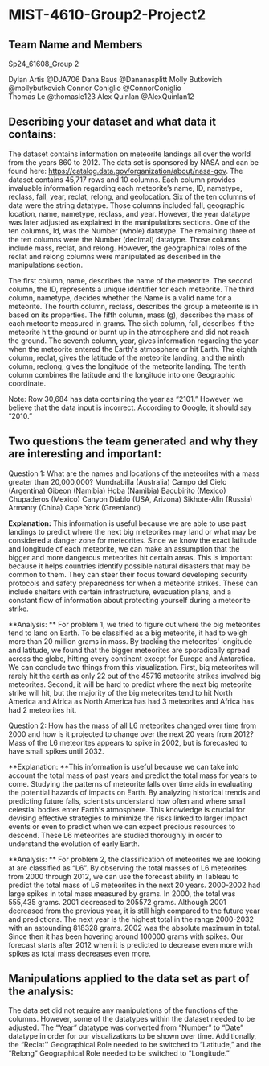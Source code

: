 # MIST-4610-Group2-Project2

## Team Name and Members
Sp24_61608_Group 2

Dylan Artis @DJA706
Dana Baus @Dananasplitt
Molly Butkovich @mollybutkovich
Connor Coniglio @ConnorConiglio   
Thomas Le @thomasle123
Alex Quinlan @AlexQuinlan12

## Describing your dataset and what data it contains: 
The dataset contains information on meteorite landings all over the world from the years 860 to 2012. The data set is sponsored by NASA and can be found here: https://catalog.data.gov/organization/about/nasa-gov.  The dataset contains 45,717 rows and 10 columns. Each column provides invaluable information regarding each meteorite’s name, ID,  nametype, reclass, fall, year, reclat, relong, and geolocation. Six of the ten columns of data were the string datatype. Those columns included fall, geographic location, name, nametype, reclass, and year. However, the year datatype was later adjusted as explained in the manipulations sections. One of the ten columns, Id,  was the Number (whole) datatype. The remaining three of the ten columns were the Number (decimal) datatype. Those columns include mass, reclat, and relong. However, the geographical roles of the reclat and relong columns were manipulated as described in the manipulations section. 

The first column, name, describes the name of the meteorite. The second column, the ID, represents a unique identifier for each meteorite. The third column, nametype, decides whether the Name is a valid name for a meteorite. The fourth column, reclass, describes the group a meteorite is in based on its properties. The fifth column, mass (g), describes the mass of each meteorite measured in grams. The sixth column, fall, describes if the meteorite hit the ground or burnt up in the atmosphere and did not reach the ground. The seventh column, year, gives information regarding the year when the meteorite entered the Earth's atmosphere or hit Earth. The eighth column, reclat, gives the latitude of the meteorite landing, and the ninth column, reclong, gives the longitude of the meteorite landing. The tenth column combines the latitude and the longitude into one Geographic coordinate. 

Note: Row 30,684 has data containing the year as “2101.” However, we believe that the data input is incorrect. According to Google, it should say “2010.” 

## Two questions the team generated and why they are interesting and important:

Question 1: What are the names and locations of the meteorites with a mass greater than 20,000,000? 
Mundrabilla (Australia)
Campo del Cielo (Argentina)
Gibeon	(Namibia)
Hoba (Namibia)
Bacubirito (Mexico)	
Chupaderos (Mexico)
Canyon Diablo (USA, Arizona)
Sikhote-Alin (Russia)
Armanty (China)	
Cape York (Greenland)

**Explanation:** This information is useful because we are able to use past landings to predict where the next big meteorites may land or what may be considered a danger zone for meteorites. Since we know the exact latitude and longitude of each meteorite, we can make an assumption that the bigger and more dangerous meteorites hit certain areas. This is important because it helps countries identify possible natural disasters that may be common to them. They can steer their focus toward developing security protocols and safety preparedness for when a meteorite strikes. These can include shelters with certain infrastructure, evacuation plans, and a constant flow of information about protecting yourself during a meteorite strike.

**Analysis: ** For problem 1, we tried to figure out where the big meteorites tend to land on Earth. To be classified as a big meteorite, it had to weigh more than 20 million grams in mass. By tracking the meteorites' longitude and latitude, we found that the bigger meteorites are sporadically spread across the globe, hitting every continent except for Europe and Antarctica. We can conclude two things from this visualization. First, big meteorites will rarely hit the earth as only 22 out of the 45716 meteorite strikes involved big meteorites. Second, it will be hard to predict where the next big meteorite strike will hit, but the majority of the big meteorites tend to hit North America and Africa as North America has had 3 meteorites and Africa has had 2 meteorites hit.

Question 2: How has the mass of all L6 meteorites changed over time from 2000 and how is it projected to change over the next 20 years from 2012?
Mass of the L6 meteorites appears to spike in 2002, but is forecasted to have small spikes until 2032. 

**Explanation: **This information is useful because we can take into account the total mass of past years and predict the total mass for years to come. Studying the patterns of meteorite falls over time aids in evaluating the potential hazards of impacts on Earth. By analyzing historical trends and predicting future falls, scientists understand how often and where small celestial bodies enter Earth's atmosphere. This knowledge is crucial for devising effective strategies to minimize the risks linked to larger impact events or even to predict when we can expect precious resources to descend. These L6 meteorites are studied thoroughly in order to understand the evolution of early Earth.

**Analysis: ** For problem 2, the classification of meteorites we are looking at are classified as “L6”. By observing the total masses of L6 meteorites from 2000 through 2012, we can use the forecast ability in Tableau to predict the total mass of L6 meteorites in the next 20 years. 2000-2002 had large spikes in total mass measured by grams. In 2000, the total was 555,435 grams. 2001 decreased to 205572 grams. Although 2001 decreased from the previous year, it is still high compared to the future year and predictions. The next year is the highest total in the range 2000-2032 with an astounding 818328 grams. 2002 was the absolute maximum in total. Since then it has been hovering around 100000 grams with spikes. Our forecast starts after 2012 when it is predicted to decrease even more with spikes as total mass decreases even more.

## Manipulations applied to the data set as part of the analysis:
The data set did not require any manipulations of the functions of the columns. However, some of the datatypes within the dataset needed to be adjusted. The “Year” datatype was converted from “Number” to “Date” datatype in order for our visualizations to be shown over time. Additionally, the “Reclat'' Geographical Role needed to be switched to “Latitude,” and the “Relong” Geographical Role needed to be switched to “Longitude.” 


	


